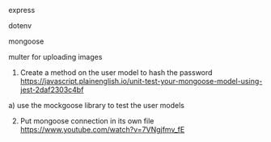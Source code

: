 express

dotenv

mongoose

multer for uploading images

<!-- TO-DO -->

1. Create a method on the user model to hash the password
https://javascript.plainenglish.io/unit-test-your-mongoose-model-using-jest-2daf2303c4bf

a) use the mockgoose library to test the user models

2. Put mongoose connection in its own file
https://www.youtube.com/watch?v=7VNgjfmv_fE